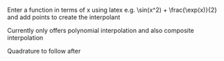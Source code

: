 Enter a function in terms of x using latex e.g. \sin(x^2) + \frac{\exp(x)}{2} and add points to create the interpolant

Currently only offers polynomial interpolation and also composite interpolation

Quadrature to follow after
